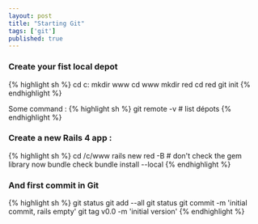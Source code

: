 ```yaml
---
layout: post
title: "Starting Git"
tags: ['git']
published: true
---
```


### Create your fist local depot

{% highlight sh %}
cd c:
mkdir www
cd www
mkdir red
cd red
git init
{% endhighlight %}

Some command :
{% highlight sh %}
git remote -v # list dépots
{% endhighlight %}

  
### Create a new Rails 4 app :
{% highlight sh %}
cd /c/www
rails new red -B  # don't check the gem library now
bundle check
bundle install --local
{% endhighlight %}

### And first commit in Git
{% highlight sh %}
git status
git add --all
git status
git commit -m 'initial commit, rails empty'
git tag v0.0 -m 'initial version'
{% endhighlight %}